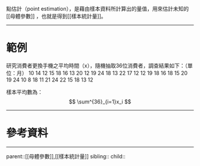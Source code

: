 點估計（point estimation），是藉由樣本資料所計算出的量值，用來估計未知的[[母體參數]]
，也就是得到[[樣本統計量]]。
- - -
# 範例
研究消費者更換手機之平均時間（x），隨機抽取36位消費者，調查結果如下：（單位：月）
10 14 12 15 18 16 13 20 12 19 24 18
13 22 17 12 12 19 18 16 18 15 20 19
24 10 8 18 11 21 24 22 15 18 13 12

樣本平均數為：
$$
\sum^{36}_{i=1}x_i
$$
- - -
# 參考資料

- - -
parent::[[母體參數]],[[樣本統計量]]
sibling::
child::
